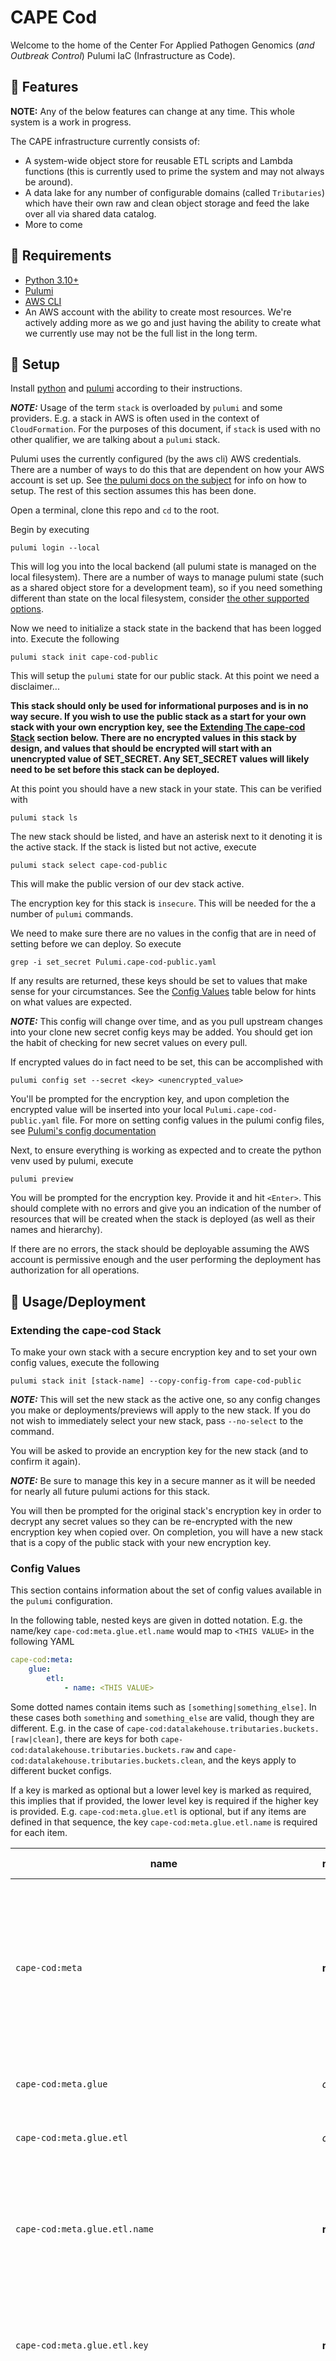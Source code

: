 # CAPE Cod

Welcome to the home of the Center For Applied Pathogen Genomics (_and Outbreak
Control_) Pulumi IaC (Infrastructure as Code).

## 🧬 Features

**NOTE:** Any of the below features can change at any time. This whole system is
a work in progress.

The CAPE infrastructure currently consists of:

-   A system-wide object store for reusable ETL scripts and Lambda functions
    (this is currently used to prime the system and may not always be around).
-   A data lake for any number of configurable domains (called `Tributaries`)
    which have their own raw and clean object storage and feed the lake over all
    via shared data catalog.
-   More to come

## 🦠 Requirements

-   [Python 3.10+](https://www.python.org/)
-   [Pulumi](https://www.pulumi.com/)
-   [AWS CLI](https://aws.amazon.com/cli/)
-   An AWS account with the ability to create most resources. We're actively
    adding more as we go and just having the ability to create what we currently
    use may not be the full list in the long term.

## 🧫 Setup

Install [python](https://www.python.org/downloads/) and
[pulumi](https://www.pulumi.com/docs/install/) according to their instructions.

**_NOTE:_** Usage of the term `stack` is overloaded by `pulumi` and some
providers. E.g. a stack in AWS is often used in the context of `CloudFormation`.
For the purposes of this document, if `stack` is used with no other qualifier,
we are talking about a `pulumi` stack.

Pulumi uses the currently configured (by the aws cli) AWS credentials. There are
a number of ways to do this that are dependent on how your AWS account is set
up. See
[the pulumi docs on the subject](https://www.pulumi.com/registry/packages/aws/installation-configuration/)
for info on how to setup. The rest of this section assumes this has been done.

Open a terminal, clone this repo and `cd` to the root.

Begin by executing

```shell
pulumi login --local
```

This will log you into the local backend (all pulumi state is managed on the
local filesystem). There are a number of ways to manage pulumi state (such as a
shared object store for a development team), so if you need something different
than state on the local filesystem, consider
[the other supported options](https://www.pulumi.com/docs/cli/commands/pulumi_login/).

Now we need to initialize a stack state in the backend that has been logged
into. Execute the following

```shell
pulumi stack init cape-cod-public
```

This will setup the `pulumi` state for our public stack. At this point we need a
disclaimer...

**This stack should only be used for informational purposes and is in no way
secure. If you wish to use the public stack as a start for your own stack with
your own encryption key, see the
[Extending The cape-cod Stack](#extending-the-cape-cod-stack) section below.
There are no encrypted values in this stack by design, and values that should be
encrypted will start with an unencrypted value of SET_SECRET. Any SET_SECRET
values will likely need to be set before this stack can be deployed.**

At this point you should have a new stack in your state. This can be verified
with

```shell
pulumi stack ls
```

The new stack should be listed, and have an asterisk next to it denoting it is
the active stack. If the stack is listed but not active, execute

```shell
pulumi stack select cape-cod-public
```

This will make the public version of our dev stack active.

The encryption key for this stack is `insecure`. This will be needed for the a
number of `pulumi` commands.

We need to make sure there are no values in the config that are in need of
setting before we can deploy. So execute

```shell
grep -i set_secret Pulumi.cape-cod-public.yaml
```

If any results are returned, these keys should be set to values that make sense
for your circumstances. See the [Config Values](#config-values) table below for
hints on what values are expected.

**_NOTE:_** This config will change over time, and as you pull upstream changes
into your clone new secret config keys may be added. You should get ion the
habit of checking for new secret values on every pull.

If encrypted values do in fact need to be set, this can be accomplished with

```shell
pulumi config set --secret <key> <unencrypted_value>
```

You'll be prompted for the encryption key, and upon completion the encrypted
value will be inserted into your local `Pulumi.cape-cod-public.yaml` file. For
more on setting config values in the pulumi config files, see
[Pulumi's config documentation](https://www.pulumi.com/docs/concepts/config/)

Next, to ensure everything is working as expected and to create the python venv
used by pulumi, execute

```shell
pulumi preview
```

You will be prompted for the encryption key. Provide it and hit `<Enter>`. This
should complete with no errors and give you an indication of the number of
resources that will be created when the stack is deployed (as well as their
names and hierarchy).

If there are no errors, the stack should be deployable assuming the AWS account
is permissive enough and the user performing the deployment has authorization
for all operations.

## 🔬 Usage/Deployment

### Extending the cape-cod Stack

To make your own stack with a secure encryption key and to set your own config
values, execute the following

```shell
pulumi stack init [stack-name] --copy-config-from cape-cod-public
```

**_NOTE:_** This will set the new stack as the active one, so any config changes
you make or deployments/previews will apply to the new stack. If you do not wish
to immediately select your new stack, pass `--no-select` to the command.

You will be asked to provide an encryption key for the new stack (and to confirm
it again).

**_NOTE:_** Be sure to manage this key in a secure manner as it will be needed
for nearly all future pulumi actions for this stack.

You will then be prompted for the original stack's encryption key in order to
decrypt any secret values so they can be re-encrypted with the new encryption
key when copied over. On completion, you will have a new stack that is a copy of
the public stack with your new encryption key.

### Config Values

This section contains information about the set of config values available in
the `pulumi` configuration.

In the following table, nested keys are given in dotted notation. E.g. the
name/key `cape-cod:meta.glue.etl.name` would map to `<THIS VALUE>` in the
following YAML

```yaml
cape-cod:meta:
    glue:
        etl:
            - name: <THIS VALUE>
```

Some dotted names contain items such as `[something|something_else]`. In these
cases both `something` and `something_else` are valid, though they are
different. E.g. in the case of
`cape-cod:datalakehouse.tributaries.buckets.[raw|clean]`, there are keys for
both `cape-cod:datalakehouse.tributaries.buckets.raw` and
`cape-cod:datalakehouse.tributaries.buckets.clean`, and the keys apply to
different bucket configs.

If a key is marked as optional but a lower level key is marked as required, this
implies that if provided, the lower level key is required if the higher key is
provided. E.g. `cape-cod:meta.glue.etl` is optional, but if any items are
defined in that sequence, the key `cape-cod:meta.glue.etl.name` is required for
each item.

| name                                                                          | required?    | secret? | data format | description                                                                                                                                                                                                                                                              |
| ----------------------------------------------------------------------------- | ------------ | ------- | ----------- | ------------------------------------------------------------------------------------------------------------------------------------------------------------------------------------------------------------------------------------------------------------------------ |
| `cape-cod:meta`                                                               | **required** | no      | `mapping`   | Contains configuration that is used by a number of functional areas in the deployment. E.g. a common s3 bucket where ETL scripts and Lambda functions can be found.                                                                                                      |
| `cape-cod:meta.glue`                                                          | _optional_   | no      | `mapping`   | Contains meta configuration related to aws glue.                                                                                                                                                                                                                         |
| `cape-cod:meta.glue.etl`                                                      | _optional_   | no      | `mapping[]` | Contains meta configuration related to aws glue etl scripts.                                                                                                                                                                                                             |
| `cape-cod:meta.glue.etl.name`                                                 | **required** | no      | `string`    | The name of the etl script. This will be used as part of the object name in storage as well as part of the name in the pulumi state.                                                                                                                                     |
| `cape-cod:meta.glue.etl.key`                                                  | **required** | no      | `string`    | The key to use when placing this script in object storage. This should include any required prefixes.                                                                                                                                                                    |
| `cape-cod:meta.glue.etl.srcpth`                                               | **required** | no      | `string`    | The source path of this script if copying from the deployment repo. **This key may become optional or be removed all together in the future. Ideally we will not have ETL scripts in this repo in the long run but rather have them pulled/pushed from other repos.**    |
| `cape-cod:datalakehouse`                                                      | **required** | no      | `mapping`   | Contains configuration specific to the data lake house. The data lake house will have some common elements regardless of tributary config (e.g. data catalog, athena workgroup, etc).                                                                                    |
| `cape-cod:datalakehouse.tributaries`                                          | _optional_   | no      | `mapping[]` | Contains configuration specific to a specific domain in the data lake house (e.g. HAI). Each tributary has its own raw/clean storage, etl scripts, lambda functions, etc.                                                                                                |
| `cape-cod:datalakehouse.tributaries.name`                                     | **required** | no      | `string`    | The name of the tributary. This will be used as the base for a number of resource names and as a name in the pulumi state.                                                                                                                                               |
| `cape-cod:datalakehouse.tributaries.buckets`                                  | _optional_   | no      | `mapping`   | A mapping of bucket config for the tributary.                                                                                                                                                                                                                            |
| `cape-cod:datalakehouse.tributaries.buckets.[raw\|clean]`                     | _optional_   | no      | `mapping`   | A mapping of config for the raw/clean bucket for the tributary.                                                                                                                                                                                                          |
| `cape-cod:datalakehouse.tributaries.buckets.[raw\|clean].name`                | _optional_   | no      | `string`    | A name for the raw/clean bucket. If not provided a sensible default will be used.                                                                                                                                                                                        |
| `cape-cod:datalakehouse.tributaries.buckets.[raw\|clean].crawler`             | _optional_   | no      | `mapping`   | Crawler config for the raw/clean bucket. Only needed if a crawler is needed for the raw bucket.                                                                                                                                                                          |
| `cape-cod:datalakehouse.tributaries.buckets.[raw\|clean].crawler.exclude`     | _optional_   | no      | `string[]`  | A list of glob patterns the crawler should not crawl. More info on format can be found [in AWS's documentation][awscrawlerpaths].                                                                                                                                        |
| `cape-cod:datalakehouse.tributaries.buckets.[raw\|clean].crawler.schedule`    | _optional_   | no      | `string`    | A cron-formatted string for the schedule of the crawler. The fastest possible schedule is every five minutes. More info can be found [in AWS's documentation][awscron].                                                                                                  |
| `cape-cod:datalakehouse.tributaries.buckets.[raw\|clean].crawler.classifiers` | _optional_   | no      | `string[]`  | A list of custom classifiers for the crawler. If not provided the AWS schema detection will be allowed to figure out what to use (which may not be possible depending on the raw data schema). These classifiers must exist either in AWS or as part of this deployment. |
| `cape-cod:datalakehouse.tributaries.pipelines`                                | _optional_   | no      | `mapping`   | Mapping of pipeline config for the tributary. We support different types of pipelines (e.g. data and analysis).                                                                                                                                                          |
| `cape-cod:datalakehouse.tributaries.pipelines.data`                           | _optional_   | no      | `mapping`   | Mapping of data pipeline config for the tributary.                                                                                                                                                                                                                       |
| `cape-cod:datalakehouse.tributaries.pipelines.data.etl`                       | _optional_   | no      | `mapping[]` | List of ETL (data pipeline) config mappings for the tributary.                                                                                                                                                                                                           |
| `cape-cod:datalakehouse.tributaries.pipelines.data.etl.name`                  | **required** | no      | `string`    | A name for the ETL data pipeline. This will be used as the base for a number of resources as well as a base for names in the pulumi state.                                                                                                                               |
| `cape-cod:datalakehouse.tributaries.pipelines.data.etl.script`                | **required** | no      | `string`    | The key for the script in the meta assets bucket (including any prefixes).                                                                                                                                                                                               |
| `cape-cod:datalakehouse.tributaries.pipelines.data.etl.prefix`                | **required** | no      | `string`    | Any prefix in the raw bucket to limit the ETL to. The key may contain an empty value for no prefixes.                                                                                                                                                                    |
| `cape-cod:datalakehouse.tributaries.pipelines.data.etl.suffixes`              | **required** | no      | `string[]`  | A list of suffixes to limit the ETL to. All suffixes will be passed through ETL if the list is empty.                                                                                                                                                                    |
| `cape-cod:datalakehouse.tributaries.pipelines.data.etl.pymodules`             | **required** | no      | `string[]`  | A list of python modules (using [PEP 440](https://peps.python.org/pep-0440/) version specification if needed) to ensure are available for the ETL script. **NOTE** these will be installed as the ETL script is spun up, increasing execution time and monetary cost.    |

## 📐 Additional Documentation

-   [Debug VPN Deployment/Setup](./extra-doc/README.vpn.md)
-   [Writeup of some queuing considerations](./extra-doc/README.queuing.md)

## 🗒️ Links

## 🥼 Contributing

If you plan to contribute, please check the
[contribution guidelines](https://github.com/cape-ph/.github/blob/main/CONTRIBUTING.md)
first.

<!--Reference links follow...-->

[awscron]:
    https://docs.aws.amazon.com/glue/latest/dg/monitor-data-warehouse-schedule.html
[awscrawlerpaths]:
    https://docs.aws.amazon.com/glue/latest/dg/define-crawler.html#define-crawler-choose-data-sources
